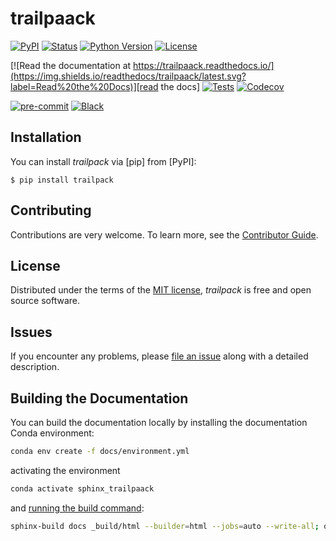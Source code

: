 # trailpaack

[![PyPI](https://img.shields.io/pypi/v/trailpaack.svg)][pypi status]
[![Status](https://img.shields.io/pypi/status/trailpaack.svg)][pypi status]
[![Python Version](https://img.shields.io/pypi/pyversions/trailpaack)][pypi status]
[![License](https://img.shields.io/pypi/l/trailpaack)][license]

[![Read the documentation at https://trailpaack.readthedocs.io/](https://img.shields.io/readthedocs/trailpaack/latest.svg?label=Read%20the%20Docs)][read the docs]
[![Tests](https://github.com/TimoDiepers/trailpaack/actions/workflows/python-test.yml/badge.svg)][tests]
[![Codecov](https://codecov.io/gh/TimoDiepers/trailpaack/branch/main/graph/badge.svg)][codecov]

[![pre-commit](https://img.shields.io/badge/pre--commit-enabled-brightgreen?logo=pre-commit&logoColor=white)][pre-commit]
[![Black](https://img.shields.io/badge/code%20style-black-000000.svg)][black]

[pypi status]: https://pypi.org/project/trailpaack/
[read the docs]: https://trailpaack.readthedocs.io/
[tests]: https://github.com/TimoDiepers/trailpaack/actions?workflow=Tests
[codecov]: https://app.codecov.io/gh/TimoDiepers/trailpaack
[pre-commit]: https://github.com/pre-commit/pre-commit
[black]: https://github.com/psf/black

## Installation

You can install _trailpack_ via [pip] from [PyPI]:

```console
$ pip install trailpack
```

## Contributing

Contributions are very welcome.
To learn more, see the [Contributor Guide][Contributor Guide].

## License

Distributed under the terms of the [MIT license][License],
_trailpack_ is free and open source software.

## Issues

If you encounter any problems,
please [file an issue][Issue Tracker] along with a detailed description.


<!-- github-only -->

[command-line reference]: https://trailpaack.readthedocs.io/en/latest/usage.html
[License]: https://github.com/TimoDiepers/trailpaack/blob/main/LICENSE
[Contributor Guide]: https://github.com/TimoDiepers/trailpaack/blob/main/CONTRIBUTING.md
[Issue Tracker]: https://github.com/TimoDiepers/trailpaack/issues


## Building the Documentation

You can build the documentation locally by installing the documentation Conda environment:

```bash
conda env create -f docs/environment.yml
```

activating the environment

```bash
conda activate sphinx_trailpaack
```

and [running the build command](https://www.sphinx-doc.org/en/master/man/sphinx-build.html#sphinx-build):

```bash
sphinx-build docs _build/html --builder=html --jobs=auto --write-all; open _build/html/index.html
```